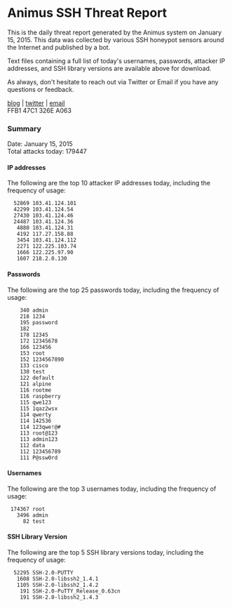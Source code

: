 # Animus SSH Threat Report

This is the daily threat report generated by the Animus system on January 15, 2015. This data was collected by various SSH honeypot sensors around the Internet and published by a bot.  

Text files containing a full list of today's usernames, passwords, attacker IP addresses, and SSH library versions are available above for download.  

As always, don't hesitate to reach out via Twitter or Email if you have any questions or feedback.  

[blog](http://morris.guru) | [twitter](https://twitter.com/andrew___morris) | [email](mailto:andrew@morris.guru)  
FFB1 47C1 326E A063  

### Summary

Date: January 15, 2015  
Total attacks today: 179447  

#### IP addresses
The following are the top 10 attacker IP addresses today, including the frequency of usage:
```
  52869 103.41.124.101
  42299 103.41.124.54
  27430 103.41.124.46
  24487 103.41.124.36
   4880 103.41.124.31
   4192 117.27.158.88
   3454 103.41.124.112
   2271 122.225.103.74
   1666 122.225.97.90
   1607 218.2.0.130
```

#### Passwords
The following are the top 25 passwords today, including the frequency of usage:
```
    340 admin
    218 1234
    195 password
    182 
    178 12345
    172 12345678
    166 123456
    153 root
    152 1234567890
    133 cisco
    130 test
    122 default
    121 alpine
    116 rootme
    116 raspberry
    115 qwe123
    115 1qaz2wsx
    114 qwerty
    114 142536
    114 123qwe!@#
    113 root@123
    113 admin123
    112 data
    112 123456789
    111 P@ssw0rd
```

#### Usernames
The following are the top 3 usernames today, including the frequency of usage:
```
 174367 root
   3496 admin
     82 test
```

#### SSH Library Version
The following are the top 5 SSH library versions today, including the frequency of usage:
```
  52295 SSH-2.0-PUTTY
   1608 SSH-2.0-libssh2_1.4.1
   1105 SSH-2.0-libssh2_1.4.2
    191 SSH-2.0-PuTTY_Release_0.63cn
    191 SSH-2.0-libssh2_1.4.3
```
